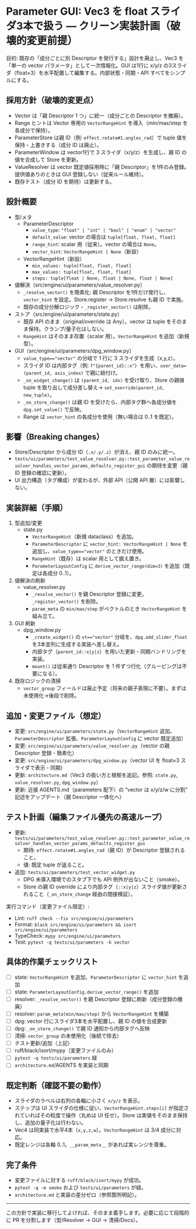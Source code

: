 # Parameter GUI: Vec3 を float スライダ3本で扱う — クリーン実装計画（破壊的変更前提）

目的: 既存の「成分ごとに別 Descriptor を発行する」設計を廃止し、Vec3 を「単一の vector パラメータ」として一次情報化。GUI は1行に x/y/z の3スライダ（float×3）を水平配置して編集する。内部状態・同期・API すべてをシンプルにする。

## 採用方針（破壊的変更点）
- Vector は「親 Descriptor 1 つ」に統一（成分ごとの Descriptor を撤廃）。
- Range ヒントは Vector 専用の `VectorRangeHint` を導入（min/max/step を各成分で保持）。
- ParameterStore は親 ID（例: `effect.rotate#1.angles_rad`）で tuple 値を保持・上書きする（成分 ID は廃止）。
- ParameterWindow は vector1行で 3 スライダ（x/y/z）を生成し、親 ID の値を合成して Store を更新。
- ValueResolver は vector 既定値採用時に「親 Descriptor」を1件のみ登録。提供値ありのときは GUI 登録しない（従来ルール維持）。
- 既存テスト（成分 ID を期待）は更新する。

## 設計概要
- 型/メタ
  - ParameterDescriptor
    - `value_type`: `"float" | "int" | "bool" | "enum" | "vector"`
    - `default_value`: vector の場合は `tuple[float, float, float]`
    - `range_hint`: scalar 用（従来）。vector の場合は `None`。
    - `vector_hint`: `VectorRangeHint | None`（新設）
  - VectorRangeHint（新設）
    - `min_values: tuple[float, float, float]`
    - `max_values: tuple[float, float, float]`
    - `steps: tuple[float | None, float | None, float | None]`
- 値解決（src/engine/ui/parameters/value_resolver.py）
  - `_resolve_vector()` を簡素化: 親 Descriptor を1件だけ発行し、`vector_hint` を設定。Store.register → Store.resolve も親 ID で実施。
  - 既存の成分分解ロジック・`_register_vector()` は削除。
- ストア（src/engine/ui/parameters/state.py）
  - 既存 API のまま（original/override は Any）。vector は tuple をそのまま保持。クランプ/量子化はしない。
  - `RangeHint` はそのまま存置（scalar 用）。`VectorRangeHint` を追加（新規型）。
- GUI（src/engine/ui/parameters/dpg_window.py）
  - `value_type=="vector"` の分岐で 1 行に 3 スライダを生成（x,y,z）。
  - スライダ ID は内部タグ（例: `f"{parent_id}::x"`）を用い、`user_data=(parent_id, axis_index)` で親に紐付け。
  - `_on_widget_change()` は `(parent_id, idx)` を受け取り、Store の親値 tuple を取り出して成分差し替え→ `set_override(parent_id, new_tuple)`。
  - `_on_store_change()` は親 ID を受けたら、内部タグ群へ各成分値を `dpg.set_value()` で反映。
  - Range は `vector_hint` の各成分を使用（無い場合は 0..1 を既定）。

## 影響（Breaking changes）
- Store/Descriptor から成分 ID（`.x/.y/.z`）が消え、親 ID のみに統一。
- `tests/ui/parameters/test_value_resolver.py::test_parameter_value_resolver_handles_vector_params_defaults_register_gui` の期待を変更（親 ID 登録の確認に更新）。
- UI 出力構造（タグ構成）が変わるが、外部 API（公開 API 層）には影響しない。

## 実装詳細（手順）
1) 型追加/変更
   - state.py
     - `VectorRangeHint`（新規 dataclass）を追加。
     - `ParameterDescriptor` に `vector_hint: VectorRangeHint | None` を追加し、`value_type=="vector"` のときだけ使用。
     - `RangeHint`（既存）は scalar 用として据え置き。
     - `ParameterLayoutConfig` に `derive_vector_range(dim=3)` を追加（既定は各成分 0..1）。
2) 値解決の刷新
   - value_resolver.py
     - `_resolve_vector()` を親 Descriptor 登録に変更。`_register_vector()` を削除。
     - `param_meta` の `min/max/step` がベクトルのとき `VectorRangeHint` を組み立て。
3) GUI 刷新
   - dpg_window.py
     - `_create_widget()` の `vt=="vector"` 分岐を、`dpg.add_slider_float` を3本並列に生成する実装へ差し替え。
     - 内部タグ（`parent_id::x|y|z`）を用いた更新・同期ハンドリングを実装。
     - `mount()` は従来通り Descriptor を 1 件ずつ行化（グルーピングは不要になる）。
4) 既存ロジックの清掃
   - `vector_group` フィールドは廃止予定（将来の親子表現に不要）。まずは未使用化→後段で削除。

## 追加・変更ファイル（想定）
- 変更: `src/engine/ui/parameters/state.py`（`VectorRangeHint` 追加、`ParameterDescriptor` 拡張、`ParameterLayoutConfig` に vector 既定追加）
- 変更: `src/engine/ui/parameters/value_resolver.py`（vector の親 Descriptor 登録・簡素化）
- 変更: `src/engine/ui/parameters/dpg_window.py`（vector UI を float×3 スライダで表示・同期）
- 更新: `architecture.md`（Vec3 の扱い方と根拠を追記。参照: `state.py`, `value_resolver.py`, `dpg_window.py`）
- 更新: 近接 AGENTS.md（parameters 配下）の “vector は x/y/z/w に分割” 記述をアップデート（親 Descriptor 一体化へ）

## テスト計画（編集ファイル優先の高速ループ）
- 更新: `tests/ui/parameters/test_value_resolver.py::test_parameter_value_resolver_handles_vector_params_defaults_register_gui`
  - 期待: `effect.rotate#1.angles_rad`（親 ID）が Descriptor 登録されること。
  - 値: 既定 tuple が返ること。
- 追加: `tests/ui/parameters/test_vector_widget.py`
  - DPG 未導入環境でのスタブ下でも API 例外が出ないこと（smoke）。
  - Store の親 ID override により内部タグ（`::x|y|z`）スライダ値が更新されること（`_on_store_change` 経由の間接検証）。

実行コマンド（変更ファイル限定）:
- Lint: `ruff check --fix src/engine/ui/parameters`
- Format: `black src/engine/ui/parameters && isort src/engine/ui/parameters`
- TypeCheck: `mypy src/engine/ui/parameters`
- Test: `pytest -q tests/ui/parameters -k vector`

## 具体的作業チェックリスト
- [ ] state: `VectorRangeHint` を追加、`ParameterDescriptor` に `vector_hint` を追加
- [ ] state: `ParameterLayoutConfig.derive_vector_range()` を追加
- [ ] resolver: `_resolve_vector()` を親 Descriptor 登録に刷新（成分登録の撤廃）
- [ ] resolver: `param_meta(min/max/step)` から `VectorRangeHint` を構築
- [ ] dpg: vector 行にスライダ3本を水平配置し、親 ID の値を合成更新
- [ ] dpg: `_on_store_change()` で親 ID 通知から内部タグへ反映
- [ ] 清掃: `vector_group` の未使用化（後続で除去）
- [ ] テスト更新/追加（上記）
- [ ] ruff/black/isort/mypy（変更ファイルのみ）
- [ ] `pytest -q tests/ui/parameters` 緑
- [ ] `architecture.md`/AGENTS を実装と同期

## 既定判断（確認不要の動作）
- スライダのラベルは右列の各軸に小さく `x/y/z` を表示。
- ステップは UI スライダの仕様に従い、`VectorRangeHint.steps[i]` が指定されていればその粒度で操作（丸めは UI 任せ）。Store は実値をそのまま保持し、追加の量子化は行わない。
- Vec4 は同実装で水平4本（`x,y,z,w`）。`VectorRangeHint` は 3/4 成分に対応。
- 既定レンジは各軸 0..1。`__param_meta__` があれば実レンジを尊重。

## 完了条件
- 変更ファイルに対する `ruff/black/isort/mypy` が成功。
- `pytest -q -m smoke` および `tests/ui/parameters` が緑。
- `architecture.md` と実装の差分ゼロ（参照箇所明記）。

---

この方針で実装に移行してよければ、そのまま着手します。必要に応じて段階的に PR を分割します（型/Resolver → GUI → 清掃/Docs）。

